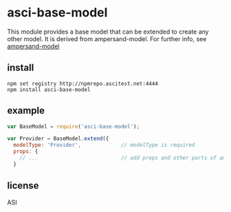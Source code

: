 # asci-base-model

This module provides a base model that can be extended to create any other model.
It is derived from ampersand-model.
For further info, see [ampersand-model](https://github.com/AmpersandJS/ampersand-model)

## install

```
npm set registry http://npmrepo.ascitest.net:4444
npm install asci-base-model
```

## example

```javascript
var BaseModel = require('asci-base-model');

var Provider = BaseModel.extend({
  modelType: 'Provider',             // modelType is required
  props: {
    // ...                           // add props and other parts of ampersand-model
  }

```

## license

ASI
